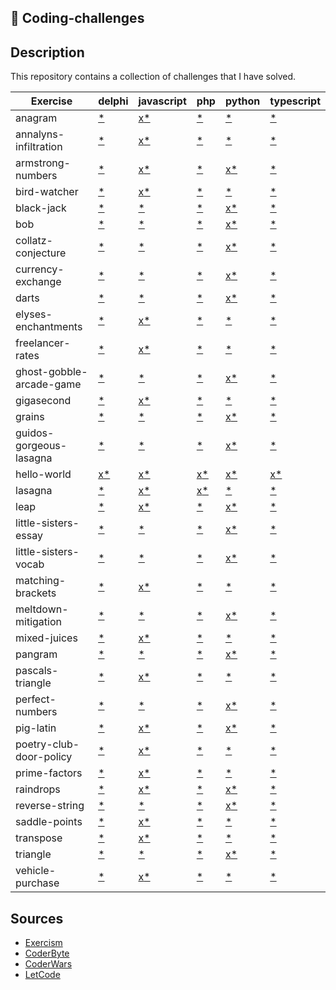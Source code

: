 ## 🎯 Coding-challenges

## Description

This repository contains a collection of challenges that I have solved.

| Exercise                 | delphi                                                                                | javascript                                                                                                            | php                                                                             | python                                                                                                          | typescript                                                                                    |
| ------------------------ | ------------------------------------------------------------------------------------- | --------------------------------------------------------------------------------------------------------------------- | ------------------------------------------------------------------------------- | --------------------------------------------------------------------------------------------------------------- | --------------------------------------------------------------------------------------------- |
| anagram                  | [\*](https://exercism.org/tracks/delphi/exercises/anagram)                            | [x](javascript/anagram)[\*](https://exercism.org/tracks/javascript/exercises/anagram)                                 | [\*](https://exercism.org/tracks/php/exercises/anagram)                         | [\*](https://exercism.org/tracks/python/exercises/anagram)                                                      | [\*](https://exercism.org/tracks/typescript/exercises/anagram)                                |
| annalyns-infiltration    | [\*](https://exercism.org/tracks/delphi/exercises/annalyns-infiltration)              | [x](javascript/annalyns-infiltration)[\*](https://exercism.org/tracks/javascript/exercises/annalyns-infiltration)     | [\*](https://exercism.org/tracks/php/exercises/annalyns-infiltration)           | [\*](https://exercism.org/tracks/python/exercises/annalyns-infiltration)                                        | [\*](https://exercism.org/tracks/typescript/exercises/annalyns-infiltration)                  |
| armstrong-numbers        | [\*](https://exercism.org/tracks/delphi/exercises/armstrong-numbers)                  | [x](javascript/armstrong-numbers)[\*](https://exercism.org/tracks/javascript/exercises/armstrong-numbers)             | [\*](https://exercism.org/tracks/php/exercises/armstrong-numbers)               | [x](python/armstrong-numbers)[\*](https://exercism.org/tracks/python/exercises/armstrong-numbers)               | [\*](https://exercism.org/tracks/typescript/exercises/armstrong-numbers)                      |
| bird-watcher             | [\*](https://exercism.org/tracks/delphi/exercises/bird-watcher)                       | [x](javascript/bird-watcher)[\*](https://exercism.org/tracks/javascript/exercises/bird-watcher)                       | [\*](https://exercism.org/tracks/php/exercises/bird-watcher)                    | [\*](https://exercism.org/tracks/python/exercises/bird-watcher)                                                 | [\*](https://exercism.org/tracks/typescript/exercises/bird-watcher)                           |
| black-jack               | [\*](https://exercism.org/tracks/delphi/exercises/black-jack)                         | [\*](https://exercism.org/tracks/javascript/exercises/black-jack)                                                     | [\*](https://exercism.org/tracks/php/exercises/black-jack)                      | [x](python/black-jack)[\*](https://exercism.org/tracks/python/exercises/black-jack)                             | [\*](https://exercism.org/tracks/typescript/exercises/black-jack)                             |
| bob                      | [\*](https://exercism.org/tracks/delphi/exercises/bob)                                | [\*](https://exercism.org/tracks/javascript/exercises/bob)                                                            | [\*](https://exercism.org/tracks/php/exercises/bob)                             | [x](python/bob)[\*](https://exercism.org/tracks/python/exercises/bob)                                           | [\*](https://exercism.org/tracks/typescript/exercises/bob)                                    |
| collatz-conjecture       | [\*](https://exercism.org/tracks/delphi/exercises/collatz-conjecture)                 | [\*](https://exercism.org/tracks/javascript/exercises/collatz-conjecture)                                             | [\*](https://exercism.org/tracks/php/exercises/collatz-conjecture)              | [x](python/collatz-conjecture)[\*](https://exercism.org/tracks/python/exercises/collatz-conjecture)             | [\*](https://exercism.org/tracks/typescript/exercises/collatz-conjecture)                     |
| currency-exchange        | [\*](https://exercism.org/tracks/delphi/exercises/currency-exchange)                  | [\*](https://exercism.org/tracks/javascript/exercises/currency-exchange)                                              | [\*](https://exercism.org/tracks/php/exercises/currency-exchange)               | [x](python/currency-exchange)[\*](https://exercism.org/tracks/python/exercises/currency-exchange)               | [\*](https://exercism.org/tracks/typescript/exercises/currency-exchange)                      |
| darts                    | [\*](https://exercism.org/tracks/delphi/exercises/darts)                              | [\*](https://exercism.org/tracks/javascript/exercises/darts)                                                          | [\*](https://exercism.org/tracks/php/exercises/darts)                           | [x](python/darts)[\*](https://exercism.org/tracks/python/exercises/darts)                                       | [\*](https://exercism.org/tracks/typescript/exercises/darts)                                  |
| elyses-enchantments      | [\*](https://exercism.org/tracks/delphi/exercises/elyses-enchantments)                | [x](javascript/elyses-enchantments)[\*](https://exercism.org/tracks/javascript/exercises/elyses-enchantments)         | [\*](https://exercism.org/tracks/php/exercises/elyses-enchantments)             | [\*](https://exercism.org/tracks/python/exercises/elyses-enchantments)                                          | [\*](https://exercism.org/tracks/typescript/exercises/elyses-enchantments)                    |
| freelancer-rates         | [\*](https://exercism.org/tracks/delphi/exercises/freelancer-rates)                   | [x](javascript/freelancer-rates)[\*](https://exercism.org/tracks/javascript/exercises/freelancer-rates)               | [\*](https://exercism.org/tracks/php/exercises/freelancer-rates)                | [\*](https://exercism.org/tracks/python/exercises/freelancer-rates)                                             | [\*](https://exercism.org/tracks/typescript/exercises/freelancer-rates)                       |
| ghost-gobble-arcade-game | [\*](https://exercism.org/tracks/delphi/exercises/ghost-gobble-arcade-game)           | [\*](https://exercism.org/tracks/javascript/exercises/ghost-gobble-arcade-game)                                       | [\*](https://exercism.org/tracks/php/exercises/ghost-gobble-arcade-game)        | [x](python/ghost-gobble-arcade-game)[\*](https://exercism.org/tracks/python/exercises/ghost-gobble-arcade-game) | [\*](https://exercism.org/tracks/typescript/exercises/ghost-gobble-arcade-game)               |
| gigasecond               | [\*](https://exercism.org/tracks/delphi/exercises/gigasecond)                         | [x](javascript/gigasecond)[\*](https://exercism.org/tracks/javascript/exercises/gigasecond)                           | [\*](https://exercism.org/tracks/php/exercises/gigasecond)                      | [\*](https://exercism.org/tracks/python/exercises/gigasecond)                                                   | [\*](https://exercism.org/tracks/typescript/exercises/gigasecond)                             |
| grains                   | [\*](https://exercism.org/tracks/delphi/exercises/grains)                             | [\*](https://exercism.org/tracks/javascript/exercises/grains)                                                         | [\*](https://exercism.org/tracks/php/exercises/grains)                          | [x](python/grains)[\*](https://exercism.org/tracks/python/exercises/grains)                                     | [\*](https://exercism.org/tracks/typescript/exercises/grains)                                 |
| guidos-gorgeous-lasagna  | [\*](https://exercism.org/tracks/delphi/exercises/guidos-gorgeous-lasagna)            | [\*](https://exercism.org/tracks/javascript/exercises/guidos-gorgeous-lasagna)                                        | [\*](https://exercism.org/tracks/php/exercises/guidos-gorgeous-lasagna)         | [x](python/guidos-gorgeous-lasagna)[\*](https://exercism.org/tracks/python/exercises/guidos-gorgeous-lasagna)   | [\*](https://exercism.org/tracks/typescript/exercises/guidos-gorgeous-lasagna)                |
| hello-world              | [x](delphi/hello-world)[\*](https://exercism.org/tracks/delphi/exercises/hello-world) | [x](javascript/hello-world)[\*](https://exercism.org/tracks/javascript/exercises/hello-world)                         | [x](php/hello-world)[\*](https://exercism.org/tracks/php/exercises/hello-world) | [x](python/hello-world)[\*](https://exercism.org/tracks/python/exercises/hello-world)                           | [x](typescript/hello-world)[\*](https://exercism.org/tracks/typescript/exercises/hello-world) |
| lasagna                  | [\*](https://exercism.org/tracks/delphi/exercises/lasagna)                            | [x](javascript/lasagna)[\*](https://exercism.org/tracks/javascript/exercises/lasagna)                                 | [x](php/lasagna)[\*](https://exercism.org/tracks/php/exercises/lasagna)         | [\*](https://exercism.org/tracks/python/exercises/lasagna)                                                      | [\*](https://exercism.org/tracks/typescript/exercises/lasagna)                                |
| leap                     | [\*](https://exercism.org/tracks/delphi/exercises/leap)                               | [x](javascript/leap)[\*](https://exercism.org/tracks/javascript/exercises/leap)                                       | [\*](https://exercism.org/tracks/php/exercises/leap)                            | [x](python/leap)[\*](https://exercism.org/tracks/python/exercises/leap)                                         | [\*](https://exercism.org/tracks/typescript/exercises/leap)                                   |
| little-sisters-essay     | [\*](https://exercism.org/tracks/delphi/exercises/little-sisters-essay)               | [\*](https://exercism.org/tracks/javascript/exercises/little-sisters-essay)                                           | [\*](https://exercism.org/tracks/php/exercises/little-sisters-essay)            | [x](python/little-sisters-essay)[\*](https://exercism.org/tracks/python/exercises/little-sisters-essay)         | [\*](https://exercism.org/tracks/typescript/exercises/little-sisters-essay)                   |
| little-sisters-vocab     | [\*](https://exercism.org/tracks/delphi/exercises/little-sisters-vocab)               | [\*](https://exercism.org/tracks/javascript/exercises/little-sisters-vocab)                                           | [\*](https://exercism.org/tracks/php/exercises/little-sisters-vocab)            | [x](python/little-sisters-vocab)[\*](https://exercism.org/tracks/python/exercises/little-sisters-vocab)         | [\*](https://exercism.org/tracks/typescript/exercises/little-sisters-vocab)                   |
| matching-brackets        | [\*](https://exercism.org/tracks/delphi/exercises/matching-brackets)                  | [x](javascript/matching-brackets)[\*](https://exercism.org/tracks/javascript/exercises/matching-brackets)             | [\*](https://exercism.org/tracks/php/exercises/matching-brackets)               | [\*](https://exercism.org/tracks/python/exercises/matching-brackets)                                            | [\*](https://exercism.org/tracks/typescript/exercises/matching-brackets)                      |
| meltdown-mitigation      | [\*](https://exercism.org/tracks/delphi/exercises/meltdown-mitigation)                | [\*](https://exercism.org/tracks/javascript/exercises/meltdown-mitigation)                                            | [\*](https://exercism.org/tracks/php/exercises/meltdown-mitigation)             | [x](python/meltdown-mitigation)[\*](https://exercism.org/tracks/python/exercises/meltdown-mitigation)           | [\*](https://exercism.org/tracks/typescript/exercises/meltdown-mitigation)                    |
| mixed-juices             | [\*](https://exercism.org/tracks/delphi/exercises/mixed-juices)                       | [x](javascript/mixed-juices)[\*](https://exercism.org/tracks/javascript/exercises/mixed-juices)                       | [\*](https://exercism.org/tracks/php/exercises/mixed-juices)                    | [\*](https://exercism.org/tracks/python/exercises/mixed-juices)                                                 | [\*](https://exercism.org/tracks/typescript/exercises/mixed-juices)                           |
| pangram                  | [\*](https://exercism.org/tracks/delphi/exercises/pangram)                            | [\*](https://exercism.org/tracks/javascript/exercises/pangram)                                                        | [\*](https://exercism.org/tracks/php/exercises/pangram)                         | [x](python/pangram)[\*](https://exercism.org/tracks/python/exercises/pangram)                                   | [\*](https://exercism.org/tracks/typescript/exercises/pangram)                                |
| pascals-triangle         | [\*](https://exercism.org/tracks/delphi/exercises/pascals-triangle)                   | [x](javascript/pascals-triangle)[\*](https://exercism.org/tracks/javascript/exercises/pascals-triangle)               | [\*](https://exercism.org/tracks/php/exercises/pascals-triangle)                | [\*](https://exercism.org/tracks/python/exercises/pascals-triangle)                                             | [\*](https://exercism.org/tracks/typescript/exercises/pascals-triangle)                       |
| perfect-numbers          | [\*](https://exercism.org/tracks/delphi/exercises/perfect-numbers)                    | [\*](https://exercism.org/tracks/javascript/exercises/perfect-numbers)                                                | [\*](https://exercism.org/tracks/php/exercises/perfect-numbers)                 | [x](python/perfect-numbers)[\*](https://exercism.org/tracks/python/exercises/perfect-numbers)                   | [\*](https://exercism.org/tracks/typescript/exercises/perfect-numbers)                        |
| pig-latin                | [\*](https://exercism.org/tracks/delphi/exercises/pig-latin)                          | [x](javascript/pig-latin)[\*](https://exercism.org/tracks/javascript/exercises/pig-latin)                             | [\*](https://exercism.org/tracks/php/exercises/pig-latin)                       | [x](python/pig-latin)[\*](https://exercism.org/tracks/python/exercises/pig-latin)                               | [\*](https://exercism.org/tracks/typescript/exercises/pig-latin)                              |
| poetry-club-door-policy  | [\*](https://exercism.org/tracks/delphi/exercises/poetry-club-door-policy)            | [x](javascript/poetry-club-door-policy)[\*](https://exercism.org/tracks/javascript/exercises/poetry-club-door-policy) | [\*](https://exercism.org/tracks/php/exercises/poetry-club-door-policy)         | [\*](https://exercism.org/tracks/python/exercises/poetry-club-door-policy)                                      | [\*](https://exercism.org/tracks/typescript/exercises/poetry-club-door-policy)                |
| prime-factors            | [\*](https://exercism.org/tracks/delphi/exercises/prime-factors)                      | [x](javascript/prime-factors)[\*](https://exercism.org/tracks/javascript/exercises/prime-factors)                     | [\*](https://exercism.org/tracks/php/exercises/prime-factors)                   | [\*](https://exercism.org/tracks/python/exercises/prime-factors)                                                | [\*](https://exercism.org/tracks/typescript/exercises/prime-factors)                          |
| raindrops                | [\*](https://exercism.org/tracks/delphi/exercises/raindrops)                          | [x](javascript/raindrops)[\*](https://exercism.org/tracks/javascript/exercises/raindrops)                             | [\*](https://exercism.org/tracks/php/exercises/raindrops)                       | [x](python/raindrops)[\*](https://exercism.org/tracks/python/exercises/raindrops)                               | [\*](https://exercism.org/tracks/typescript/exercises/raindrops)                              |
| reverse-string           | [\*](https://exercism.org/tracks/delphi/exercises/reverse-string)                     | [\*](https://exercism.org/tracks/javascript/exercises/reverse-string)                                                 | [\*](https://exercism.org/tracks/php/exercises/reverse-string)                  | [x](python/reverse-string)[\*](https://exercism.org/tracks/python/exercises/reverse-string)                     | [\*](https://exercism.org/tracks/typescript/exercises/reverse-string)                         |
| saddle-points            | [\*](https://exercism.org/tracks/delphi/exercises/saddle-points)                      | [x](javascript/saddle-points)[\*](https://exercism.org/tracks/javascript/exercises/saddle-points)                     | [\*](https://exercism.org/tracks/php/exercises/saddle-points)                   | [\*](https://exercism.org/tracks/python/exercises/saddle-points)                                                | [\*](https://exercism.org/tracks/typescript/exercises/saddle-points)                          |
| transpose                | [\*](https://exercism.org/tracks/delphi/exercises/transpose)                          | [x](javascript/transpose)[\*](https://exercism.org/tracks/javascript/exercises/transpose)                             | [\*](https://exercism.org/tracks/php/exercises/transpose)                       | [\*](https://exercism.org/tracks/python/exercises/transpose)                                                    | [\*](https://exercism.org/tracks/typescript/exercises/transpose)                              |
| triangle                 | [\*](https://exercism.org/tracks/delphi/exercises/triangle)                           | [\*](https://exercism.org/tracks/javascript/exercises/triangle)                                                       | [\*](https://exercism.org/tracks/php/exercises/triangle)                        | [x](python/triangle)[\*](https://exercism.org/tracks/python/exercises/triangle)                                 | [\*](https://exercism.org/tracks/typescript/exercises/triangle)                               |
| vehicle-purchase         | [\*](https://exercism.org/tracks/delphi/exercises/vehicle-purchase)                   | [x](javascript/vehicle-purchase)[\*](https://exercism.org/tracks/javascript/exercises/vehicle-purchase)               | [\*](https://exercism.org/tracks/php/exercises/vehicle-purchase)                | [\*](https://exercism.org/tracks/python/exercises/vehicle-purchase)                                             | [\*](https://exercism.org/tracks/typescript/exercises/vehicle-purchase)                       |

## Sources

- [Exercism](https://exercism.org/)
- [CoderByte](https://coderbyte.com/)
- [CoderWars](https://www.codewars.com/)
- [LetCode](https://leetcode.com/)
